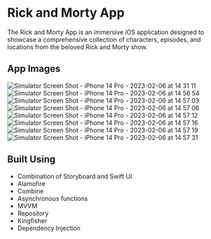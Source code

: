 # Rick and Morty App

The Rick and Morty App is an immersive iOS application designed to showcase a comprehensive collection of characters, episodes, and locations from the beloved Rick and Morty show.

## App Images

![Simulator Screen Shot - iPhone 14 Pro - 2023-02-06 at 14 31 11](https://user-images.githubusercontent.com/8918978/217078206-c558b6f2-2377-4e86-af9e-6e89b1b64dfd.png)
![Simulator Screen Shot - iPhone 14 Pro - 2023-02-06 at 14 56 54](https://user-images.githubusercontent.com/8918978/217078207-880cced4-b770-4fe8-9d97-85de8e3396ab.png)
![Simulator Screen Shot - iPhone 14 Pro - 2023-02-06 at 14 57 03](https://user-images.githubusercontent.com/8918978/217078208-641494e0-3da8-40c2-9914-885bb5adfc72.png)
![Simulator Screen Shot - iPhone 14 Pro - 2023-02-06 at 14 57 06](https://user-images.githubusercontent.com/8918978/217078209-f7db14d7-b74a-4a8e-8b88-2403bd08c780.png)
![Simulator Screen Shot - iPhone 14 Pro - 2023-02-06 at 14 57 12](https://user-images.githubusercontent.com/8918978/217078210-cdb654a9-56df-453e-a75c-f6db65beec3a.png)
![Simulator Screen Shot - iPhone 14 Pro - 2023-02-06 at 14 57 16](https://user-images.githubusercontent.com/8918978/217078212-353517b5-2ff7-4418-a43c-e80197fe1fc7.png)
![Simulator Screen Shot - iPhone 14 Pro - 2023-02-06 at 14 57 19](https://user-images.githubusercontent.com/8918978/217078214-5bc6b39b-ffc6-4c7e-9ca0-3e9236120c1b.png)
![Simulator Screen Shot - iPhone 14 Pro - 2023-02-06 at 14 57 31](https://user-images.githubusercontent.com/8918978/217078215-880ca27c-54e6-442f-84f9-3a4eb0167a11.png)



## Built Using 
- Combination of Storyboard and Swift UI
- Alamofire 
- Combine
- Asynchronous functions
- MVVM 
- Repository 
- Kingfisher
- Dependency Injection
